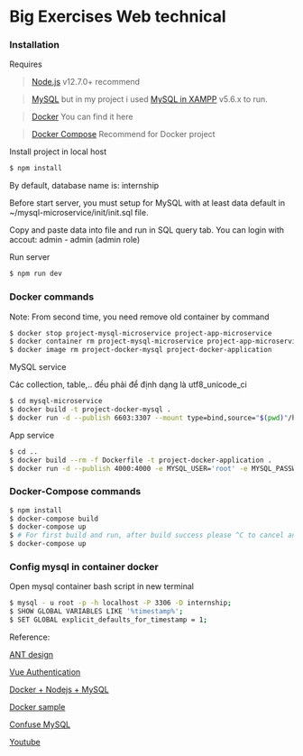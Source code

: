 # Big Exercises Web technical

### Installation

Requires

> [Node.js](https://nodejs.org/) v12.7.0+ recommend

> [MySQL](https://www.mysql.com/) but in my project i used [MySQL in XAMPP](https://www.apachefriends.org/index.html) v5.6.x to run.

> [Docker](https://docs.docker.com/) You can find it here

> [Docker Compose](https://docs.docker.com/) Recommend for Docker project

Install project in local host

```sh
$ npm install
```

By default, database name is: internship

Before start server, you must setup for MySQL with at least data default in ~/mysql-microservice/init/init.sql file.

Copy and paste data into file and run in SQL query tab. You can login with accout: admin - admin (admin role)

Run server

```sh
$ npm run dev
```

### Docker commands

Note: From second time, you need remove old container by command

```sh
$ docker stop project-mysql-microservice project-app-microservice
$ docker container rm project-mysql-microservice project-app-microservice
$ docker image rm project-docker-mysql project-docker-application
```

MySQL service

Các collection, table,.. đều phải để định dạng là utf8_unicode_ci

```sh
$ cd mysql-microservice
$ docker build -t project-docker-mysql .
$ docker run -d --publish 6603:3307 --mount type=bind,source="$(pwd)"/handle-data,destination=/var/lib/mysql --name project-mysql-microservice project-docker-mysql
```

App service

```sh
$ cd ..
$ docker build --rm -f Dockerfile -t project-docker-application .
$ docker run -d --publish 4000:4000 -e MYSQL_USER='root' -e MYSQL_PASSWORD='password' -e MYSQL_DATABASE='internship' -e MYSQL_HOST='172.17.0.2' --link project-mysql-microservice:db --name=project-app-microservice project-docker-application
```

### Docker-Compose commands

```sh
$ npm install
$ docker-compose build
$ docker-compose up
$ # For first build and run, after build success please ^C to cancel and run again
$ docker-compose up
```

### Config mysql in container docker

Open mysql container bash script in new terminal

```sh
$ mysql - u root -p -h localhost -P 3306 -D internship;
$ SHOW GLOBAL VARIABLES LIKE '%timestamp%';
$ SET GLOBAL explicit_defaults_for_timestamp = 1;
```

Reference:

[ANT design](https://github.com/iczer/vue-antd-admin.git)

[Vue Authentication](https://github.com/sqreen/vue-authentication-example.git)

[Docker + Nodejs + MySQL](https://blog.vietnamlab.vn/2017/10/24/nhap-mon-docker-dockerizing-a-node-js-web-app-and-mysql/)

[Docker sample](https://www.youtube.com/watch?v=tIbMSqTEpfY)

[Confuse MySQL](https://stackoverflow.com/questions/45399941/node-js-connect-to-mysql-docker-container-econnrefused)

[Youtube](https://www.youtube.com/watch?v=IrMMI9pl9WY)

